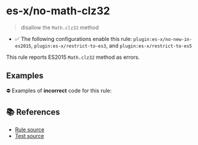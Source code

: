 # es-x/no-math-clz32
> disallow the `Math.clz32` method

- ✅ The following configurations enable this rule: `plugin:es-x/no-new-in-es2015`, `plugin:es-x/restrict-to-es3`, and `plugin:es-x/restrict-to-es5`

This rule reports ES2015 `Math.clz32` method as errors.

## Examples

⛔ Examples of **incorrect** code for this rule:

<eslint-playground type="bad" code="/*eslint es-x/no-math-clz32: error */
const n = Math.clz32(value)
" />

## 📚 References

- [Rule source](https://github.com/ota-meshi/eslint-plugin-es-x/blob/v5.0.0/lib/rules/no-math-clz32.js)
- [Test source](https://github.com/ota-meshi/eslint-plugin-es-x/blob/v5.0.0/tests/lib/rules/no-math-clz32.js)
